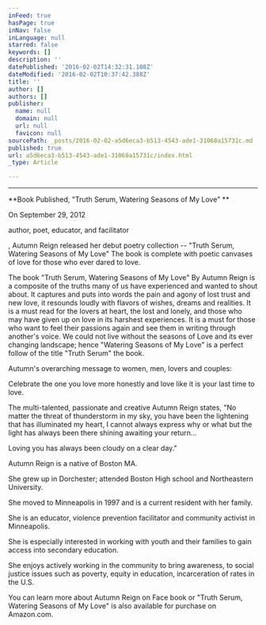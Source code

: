 ```yaml
---
inFeed: true
hasPage: true
inNav: false
inLanguage: null
starred: false
keywords: []
description: ''
datePublished: '2016-02-02T14:32:31.108Z'
dateModified: '2016-02-02T10:37:42.388Z'
title: ''
author: []
authors: []
publisher:
  name: null
  domain: null
  url: null
  favicon: null
sourcePath: _posts/2016-02-02-a5d6eca3-b513-4543-ade1-31068a15731c.md
published: true
url: a5d6eca3-b513-4543-ade1-31068a15731c/index.html
_type: Article

---
```

****

**Book Published,
"Truth Serum, Watering Seasons of My Love" **

On September 29, 2012 

author, poet, educator, and facilitator

, Autumn Reign released her
debut poetry collection -- "Truth Serum, Watering Seasons of My Love" The book
is complete with poetic canvases of love for those who ever dared to love.

The book "Truth Serum,
Watering Seasons of My Love" By Autumn Reign is a composite of the truths many
of us have experienced and wanted to shout about. It captures and puts into
words the pain and agony of lost trust and new love, it resounds loudly with
flavors of wishes, dreams and realities. It is a must read for the lovers at
heart, the lost and lonely, and those who may have given up on love in its
harshest experiences. It is a must for those who want to feel their passions again
and see them in writing through another's voice. We could not live without the
seasons of Love and its ever changing landscape; hence "Watering Seasons of
My Love" is a perfect follow of the title "Truth Serum" the
book.

Autumn's overarching
message to women, men, lovers and couples:

Celebrate the one you love
more honestly and love like it is your last time to love. 

The multi-talented, passionate and creative Autumn Reign
states, "No matter the threat of thunderstorm in my sky, you have been the
lightening that has illuminated my heart, I cannot always express why or what
but the light has always been there shining awaiting your return...

Loving you has always been cloudy on a clear
day."

Autumn Reign is a native of Boston MA.

She grew up in Dorchester; attended Boston
High school and Northeastern University.

She moved to Minneapolis in 1997 and is a current resident with her
family.

She is an educator, violence prevention
facilitator and community activist in Minneapolis.

She
is especially interested in working with youth and their families to gain
access into secondary education.

She
enjoys actively working in the community to bring awareness, to social justice
issues such as poverty, equity in education, incarceration of rates in the U.S.

You can learn more
about Autumn Reign on Face book or "Truth Serum, Watering Seasons of My Love"
is also available for purchase on Amazon.com.